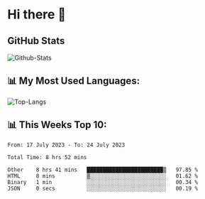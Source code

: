 # Hi there 👋

## GitHub Stats
![Github-Stats](https://github-readme-stats-sigma-five.vercel.app/api?username=ltorson&show_icons=true&theme=radical&count_private=true)

## 📊 My Most Used Languages:
![Top-Langs](https://github-readme-stats-sigma-five.vercel.app/api/top-langs/?username=LTorson&layout=compact&langs_count=10)

## 📊 This Weeks Top 10:
<!--START_SECTION:waka-->

```text
From: 17 July 2023 - To: 24 July 2023

Total Time: 8 hrs 52 mins

Other    8 hrs 41 mins   ████████████████████████▒   97.85 %
HTML     8 mins          ▒░░░░░░░░░░░░░░░░░░░░░░░░   01.62 %
Binary   1 min           ░░░░░░░░░░░░░░░░░░░░░░░░░   00.34 %
JSON     0 secs          ░░░░░░░░░░░░░░░░░░░░░░░░░   00.19 %
```

<!--END_SECTION:waka-->

